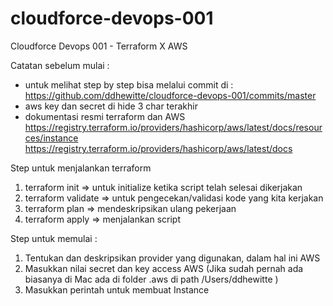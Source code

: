 # cloudforce-devops-001
Cloudforce Devops 001 - Terraform X AWS

Catatan sebelum mulai :
- untuk melihat step by step bisa melalui commit di : 
  https://github.com/ddhewitte/cloudforce-devops-001/commits/master
- aws key dan secret di hide 3 char terakhir
- dokumentasi resmi terraform dan AWS
  https://registry.terraform.io/providers/hashicorp/aws/latest/docs/resources/instance
  https://registry.terraform.io/providers/hashicorp/aws/latest/docs

Step untuk menjalankan terraform
1. terraform init 			=> untuk initialize ketika script telah selesai dikerjakan
2. terraform validate		=> untuk pengecekan/validasi kode yang kita kerjakan
3. terraform plan			=> mendeskripsikan ulang pekerjaan
4. terraform apply			=> menjalankan script 

Step untuk memulai :
1. Tentukan dan deskripsikan provider yang digunakan, dalam hal ini AWS
2. Masukkan nilai secret dan key access AWS (Jika sudah pernah ada biasanya di Mac ada di folder .aws di path /Users/ddhewitte ) 
3. Masukkan perintah untuk membuat Instance
